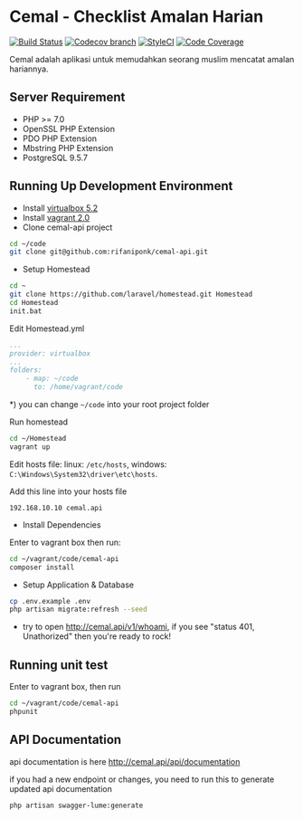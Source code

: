 # Cemal - Checklist Amalan Harian

[![Build Status](https://api.travis-ci.org/rifaniponk/cemal-api.svg)](https://travis-ci.org/rifaniponk/cemal-api)
[![Codecov branch](https://img.shields.io/codecov/c/github/rifaniponk/cemal-api.svg?style=flat-square)](https://codecov.io/github/rifaniponk/cemal-api)
[![StyleCI](https://styleci.io/repos/103468432/shield?style=flat-square)](https://styleci.io/repos/103468432)
[![Code Coverage](https://scrutinizer-ci.com/g/rifaniponk/cemal-api/badges/quality-score.png?b=master)](https://scrutinizer-ci.com/g/rifaniponk/cemal-api/?branch=master)

Cemal adalah aplikasi untuk memudahkan seorang muslim mencatat amalan hariannya. 


## Server Requirement

* PHP >= 7.0
* OpenSSL PHP Extension
* PDO PHP Extension
* Mbstring PHP Extension
* PostgreSQL 9.5.7

## Running Up Development Environment

* Install [virtualbox 5.2](https://www.virtualbox.org/wiki/Downloads)
* Install [vagrant 2.0](https://www.vagrantup.com/downloads.html)
* Clone cemal-api project
```bash
cd ~/code
git clone git@github.com:rifaniponk/cemal-api.git
```

* Setup Homestead
```bash
cd ~
git clone https://github.com/laravel/homestead.git Homestead
cd Homestead
init.bat
```

Edit Homestead.yml

```yaml
...
provider: virtualbox
...
folders:
    - map: ~/code
      to: /home/vagrant/code
```

*) you can change `~/code` into your root project folder

Run homestead

```bash
cd ~/Homestead
vagrant up
```

Edit hosts file:
linux: `/etc/hosts`,
windows: `C:\Windows\System32\driver\etc\hosts`.

Add this line into your hosts file

```
192.168.10.10 cemal.api
```

* Install Dependencies

Enter to vagrant box then run:
```sh
cd ~/vagrant/code/cemal-api
composer install
```

* Setup Application & Database
```sh
cp .env.example .env
php artisan migrate:refresh --seed
```

* try to open http://cemal.api/v1/whoami, if you see "status 401, Unathorized" then you're ready to rock!

## Running unit test

Enter to vagrant box, then run
```bash
cd ~/vagrant/code/cemal-api
phpunit
```

## API Documentation

api documentation is here http://cemal.api/api/documentation

if you had a new endpoint or changes, you need to run this to generate updated api documentation

```bash
php artisan swagger-lume:generate
``` 